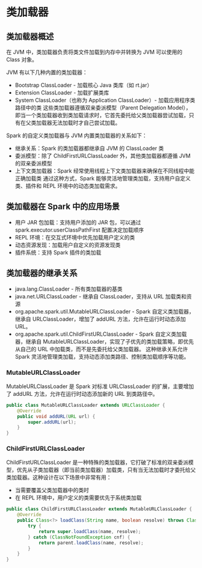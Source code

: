 # 类加载器

## 类加载器概述

在 JVM 中，类加载器负责将类文件加载到内存中并转换为 JVM 可以使用的 Class 对象。

JVM 有以下几种内置的类加载器：

- Bootstrap ClassLoader - 加载核心 Java 类库（如 rt.jar）
- Extension ClassLoader - 加载扩展类库
- System ClassLoader（也称为 Application ClassLoader）- 加载应用程序类路径中的类
这些类加载器遵循双亲委派模型（Parent Delegation Model），即当一个类加载器收到类加载请求时，它首先委托给父类加载器尝试加载，只有在父类加载器无法加载时才自己尝试加载。

Spark 的自定义类加载器与 JVM 内置类加载器的关系如下：

- 继承关系：Spark 的类加载器都继承自 JVM 的 ClassLoader 类
- 委派模型：除了 ChildFirstURLClassLoader 外，其他类加载器都遵循 JVM 的双亲委派模型
- 上下文类加载器：Spark 经常使用线程上下文类加载器来确保在不同线程中能正确加载类
通过这种方式，Spark 能够灵活地管理类加载，支持用户自定义类、插件和 REPL 环境中的动态类加载需求。

## 类加载器在 Spark 中的应用场景

- 用户 JAR 包加载：支持用户添加的 JAR 包，可以通过 spark.executor.userClassPathFirst 配置决定加载顺序
- REPL 环境：在交互式环境中优先加载用户定义的类
- 动态资源发现：加载用户自定义的资源发现类
- 插件系统：支持 Spark 插件的类加载

## 类加载器的继承关系

- java.lang.ClassLoader - 所有类加载器的基类
- java.net.URLClassLoader - 继承自 ClassLoader，支持从 URL 加载类和资源
- org.apache.spark.util.MutableURLClassLoader - Spark 自定义类加载器，继承自 URLClassLoader，增加了 addURL 方法，允许在运行时动态添加 URL。
- org.apache.spark.util.ChildFirstURLClassLoader - Spark 自定义类加载器，继承自 MutableURLClassLoader，实现了子优先的类加载策略，即优先从自己的 URL 中加载类，而不是先委托给父类加载器。
这种继承关系允许 Spark 灵活地管理类加载，支持动态添加类路径、控制类加载顺序等功能。

### MutableURLClassLoader

MutableURLClassLoader 是 Spark 对标准 URLClassLoader 的扩展，主要增加了 addURL 方法，允许在运行时动态添加新的 URL 到类路径中。

```java
public class MutableURLClassLoader extends URLClassLoader {
    @Override
    public void addURL(URL url) {
        super.addURL(url);
    }
}
```

### ChildFirstURLClassLoader

ChildFirstURLClassLoader 是一种特殊的类加载器，它打破了标准的双亲委派模型，优先从子类加载器（即当前类加载器）加载类，只有当无法加载时才委托给父类加载器。这种设计在以下场景中非常有用：
- 当需要覆盖父类加载器中的类时
- 在 REPL 环境中，用户定义的类需要优先于系统类加载

```java
public class ChildFirstURLClassLoader extends MutableURLClassLoader {
    @Override
    public Class<?> loadClass(String name, boolean resolve) throws ClassNotFoundException {
        try {
            return super.loadClass(name, resolve);
        } catch (ClassNotFoundException cnf) {
            return parent.loadClass(name, resolve);
        }
    }
}
```
